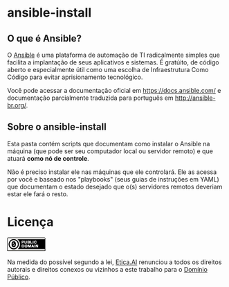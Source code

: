 # ansible-install

## O que é Ansible?
O [Ansible](https://www.ansible.com/) é uma plataforma de automação de TI
radicalmente simples que facilita a implantação de seus aplicativos e sistemas.
É gratúito, de código aberto e especialmente útil como uma escolha de
Infraestrutura Como Código para evitar aprisionamento tecnológico.

Você pode acessar a documentação oficial em <https://docs.ansible.com/> e
documentação parcialmente traduzida para português em <http://ansible-br.org/>.

## Sobre o ansible-install
Esta pasta contém scripts que documentam como instalar o Ansible na máquina
(que pode ser seu computador local ou servidor remoto) e que atuará
**como nó de controle**.

Não é preciso instalar ele nas máquinas que ele controlará. Ele as acessa por
você e baseado nos "playbooks" (seus guias de instruções em YAML) que documentam
o estado desejado que o(s) servidores remotos deveriam estar ele fará o resto.

# Licença
[![Domínio Público](../../img/public-domain.png)](UNLICENSE)

Na medida do possível segundo a lei, [Etica.AI](https://etica.ai)
renunciou a todos os direitos autorais e direitos conexos ou vizinhos a este
trabalho para o [Domínio Público](UNLICENSE).
